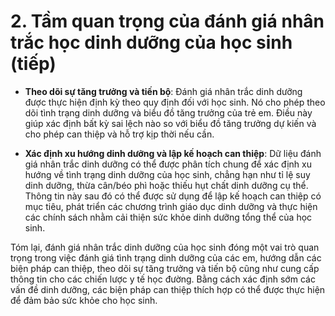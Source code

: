 # 2. Tầm quan trọng của đánh giá nhân trắc học dinh dưỡng của học sinh (tiếp)

- **Theo dõi sự tăng trưởng và tiến bộ**: Đánh giá nhân trắc dinh dưỡng được thực hiện định kỳ theo quy định đối với học sinh. Nó cho phép theo dõi tình trạng dinh dưỡng và biểu đồ tăng trưởng của trẻ em. Điều này giúp xác định bất kỳ sai lệch nào so với biểu đồ tăng trưởng dự kiến và cho phép can thiệp và hỗ trợ kịp thời nếu cần.

- **Xác định xu hướng dinh dưỡng và lập kế hoạch can thiệp**: Dữ liệu đánh giá nhân trắc dinh dưỡng có thể được phân tích chung để xác định xu hướng về tình trạng dinh dưỡng của học sinh, chẳng hạn như tỉ lệ suy dinh dưỡng, thừa cân/béo phì hoặc thiếu hụt chất dinh dưỡng cụ thể. Thông tin này sau đó có thể được sử dụng để lập kế hoạch can thiệp có mục tiêu, phát triển các chương trình giáo dục dinh dưỡng và thực hiện các chính sách nhằm cải thiện sức khỏe dinh dưỡng tổng thể của học sinh.

Tóm lại, đánh giá nhân trắc dinh dưỡng của học sinh đóng một vai trò quan trọng trong việc đánh giá tình trạng dinh dưỡng của các em, hướng dẫn các biện pháp can thiệp, theo dõi sự tăng trưởng và tiến bộ cũng như cung cấp thông tin cho các chiến lược y tế học đường. Bằng cách xác định sớm các vấn đề dinh dưỡng, các biện pháp can thiệp thích hợp có thể được thực hiện để đảm bảo sức khỏe cho học sinh.
